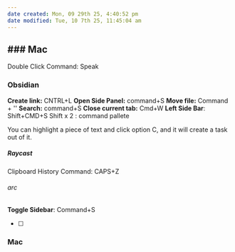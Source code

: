 ```yaml
---
date created: Mon, 09 29th 25, 4:40:52 pm
date modified: Tue, 10 7th 25, 11:45:04 am
---
```

## ### Mac

Double Click Command: Speak



### Obsidian

**Create link:** CNTRL+L
**Open Side Panel:** command+S
**Move file:** Command + ''
**Search:** command+S
**Close current tab:** Cmd+W
**Left Side Bar**: Shift+CMD+S
Shift x 2 : command pallete


 You can highlight a piece of text and click option C, and it will create a task out of it.

##### Raycast

Clipboard History Command: CAPS+Z



###### arc
**Toggle Sidebar**: Command+S

- [ ]



### Mac
